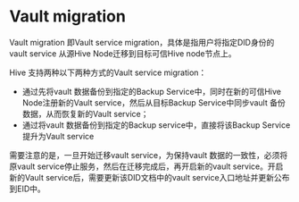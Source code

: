 # Vault migration

Vault migration 即Vault service migration，具体是指用户将指定DID身份的vault service 从源Hive Node迁移到目标可信Hive node节点上。

Hive 支持两种以下两种方式的Vault service migration：

* 通过先将vault 数据备份到指定的Backup Service中，同时在新的可信Hive Node注册新的Vault service，然后从目标Backup Service中同步vault 备份数据，从而恢复新的Vault service；
* 通过将vault 数据备份到指定的Backup service中，直接将该Backup Service提升为Vault service

需要注意的是，一旦开始迁移vault service，为保持vault 数据的一致性，必须将原vault service停止服务，然后在迁移完成后，再开启新的vault service。开启新的Vault service后，需要更新该DID文档中的vault service入口地址并更新公布到EID中。
